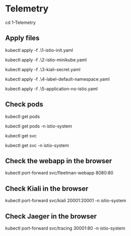 # Telemetry #
cd 1-Telemetry

## Apply files ##
kubectl apply -f .\1-istio-init.yaml

kubectl apply -f .\2-istio-minikube.yaml

kubectl apply -f .\3-kiali-secret.yaml

kubectl apply -f .\4-label-default-namespace.yaml

kubectl apply -f .\5-application-no-istio.yaml
## Check pods ##
kubectl get pods

kubectl get pods -n istio-system

kubectl get svc

kubectl get svc -n istio-system
## Check the webapp in the browser
kubectl port-forward svc/fleetman-webapp 8080:80
## Check Kiali in the browser
kubectl port-forward svc/kiali 20001:20001 -n istio-system
## Check Jaeger in the browser
kubectl port-forward svc/tracing 30001:80 -n istio-system